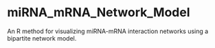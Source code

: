 # miRNA_mRNA_Network_Model
An R method for visualizing miRNA-mRNA interaction networks using a bipartite network model.
